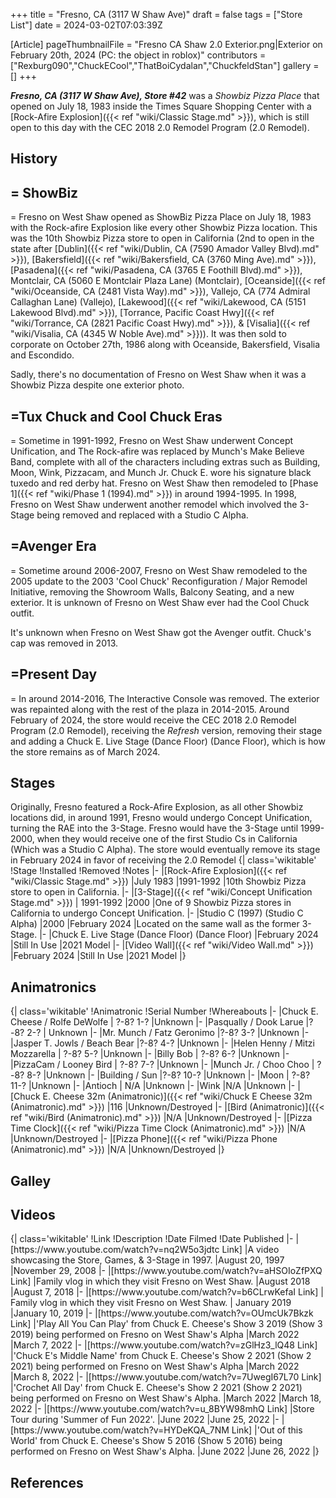 +++
title = "Fresno, CA (3117 W Shaw Ave)"
draft = false
tags = ["Store List"]
date = 2024-03-02T07:03:39Z

[Article]
pageThumbnailFile = "Fresno CA Shaw 2.0 Exterior.png|Exterior on February 20th, 2024 (PC: the object in roblox)"
contributors = ["Rexburg090","ChuckECool","ThatBoiCydalan","ChuckfeldStan"]
gallery = []
+++

<b><i>Fresno, CA (3117 W Shaw Ave), Store #42</b></i> was a <i>Showbiz Pizza Place</i> that opened on July 18, 1983 inside the Times Square Shopping Center with a [Rock-Afire Explosion]({{< ref "wiki/Classic Stage.md" >}}), which is still open to this day with the CEC 2018 2.0 Remodel Program (2.0 Remodel).

<h2>History</h2>

<h2>= ShowBiz</h2>=
Fresno on West Shaw opened as ShowBiz Pizza Place on July 18, 1983 with the Rock-afire Explosion like every other Showbiz Pizza location. This was the 10th Showbiz Pizza store to open in California (2nd to open in the state after [Dublin]({{< ref "wiki/Dublin, CA (7590 Amador Valley Blvd).md" >}}), [Bakersfield]({{< ref "wiki/Bakersfield, CA (3760 Ming Ave).md" >}}), [Pasadena]({{< ref "wiki/Pasadena, CA (3765 E Foothill Blvd).md" >}}), Montclair, CA (5060 E Montclair Plaza Lane) (Montclair), [Oceanside]({{< ref "wiki/Oceanside, CA (2481 Vista Way).md" >}}), Vallejo, CA (774 Admiral Callaghan Lane) (Vallejo), [Lakewood]({{< ref "wiki/Lakewood, CA (5151 Lakewood Blvd).md" >}}), [Torrance, Pacific Coast Hwy]({{< ref "wiki/Torrance, CA (2821 Pacific Coast Hwy).md" >}}), & [Visalia]({{< ref "wiki/Visalia, CA (4345 W Noble Ave).md" >}})). It was then sold to corporate on October 27th, 1986 along with Oceanside, Bakersfield, Visalia and Escondido.

Sadly, there's no documentation of Fresno on West Shaw when it was a Showbiz Pizza despite one exterior photo.

<h2>=Tux Chuck and Cool Chuck Eras</h2>=
Sometime in 1991-1992, Fresno on West Shaw underwent Concept Unification, and The Rock-afire was replaced by Munch's Make Believe Band, complete with all of the characters including extras such as Building, Moon, Wink, Pizzacam, and Munch Jr. Chuck E. wore his signature black tuxedo and red derby hat. Fresno on West Shaw then remodeled to [Phase 1]({{< ref "wiki/Phase 1 (1994).md" >}}) in around 1994-1995. In 1998, Fresno on West Shaw underwent another remodel which involved the 3-Stage being removed and replaced with a Studio C Alpha.

<h2>=Avenger Era</h2>=
Sometime around 2006-2007, Fresno on West Shaw remodeled to the 2005 update to the 2003 'Cool Chuck' Reconfiguration / Major Remodel Initiative, removing the Showroom Walls, Balcony Seating, and a new exterior. It is unknown of Fresno on West Shaw ever had the Cool Chuck outfit.

It's unknown when Fresno on West Shaw got the Avenger outfit. Chuck's cap was removed in 2013.

<h2>=Present Day </h2>=
In around 2014-2016, The Interactive Console was removed. The exterior was repainted along with the rest of the plaza in 2014-2015. Around February of 2024, the store would receive the CEC 2018 2.0 Remodel Program (2.0 Remodel), receiving the <i>Refresh</i> version, removing their stage and adding a Chuck E. Live Stage (Dance Floor) (Dance Floor), which is how the store remains as of March 2024.

<h2>Stages</h2>
Originally, Fresno featured a Rock-Afire Explosion, as all other Showbiz locations did, in around 1991, Fresno would undergo Concept Unification, turning the RAE into the 3-Stage. Fresno would have the 3-Stage until 1999-2000, when they would receive one of the first Studio Cs in California (Which was a Studio C Alpha). The store would eventually remove its stage in February 2024 in favor of receiving the 2.0 Remodel 
{| class='wikitable'
!Stage
!Installed
!Removed 
!Notes
|-
|[Rock-Afire Explosion]({{< ref "wiki/Classic Stage.md" >}})
|July 1983
|1991-1992
|10th Showbiz Pizza store to open in California.
|-
|[3-Stage]({{< ref "wiki/Concept Unification Stage.md" >}})
| 1991-1992
|2000
|One of 9 Showbiz Pizza stores in California to undergo Concept Unification.
|-
|Studio C (1997) (Studio C Alpha)
|2000
|February 2024
|Located on the same wall as the former 3-Stage.
|-
|Chuck E. Live Stage (Dance Floor) (Dance Floor)
|February 2024
|Still In Use
|2021 Model
|-
|[Video Wall]({{< ref "wiki/Video Wall.md" >}})
|February 2024
|Still In Use
|2021 Model
|}

<h2>Animatronics</h2>
{| class='wikitable'
!Animatronic
!Serial Number
!Whereabouts
|-
|Chuck E. Cheese / Rolfe DeWolfe
| ?-8? 1-?
|Unknown
|-
|Pasqually / Dook Larue
|?-8? 2-?
| Unknown 
|-
|Mr. Munch / Fatz Geronimo
|?-8? 3-?
|Unknown
|-
|Jasper T. Jowls / Beach Bear
|?-8? 4-?
|Unknown
|-
|Helen Henny / Mitzi Mozzarella
| ?-8? 5-?
|Unknown
|-
|Billy Bob
| ?-8? 6-? 
|Unknown
|-
|PizzaCam / Looney Bird
| ?-8? 7-?
|Unknown
|-
|Munch Jr. / Choo Choo
| ?-8? 8-?
|Unknown
|-
|Building / Sun
|?-8? 10-?
|Unknown
|-
|Moon
| ?-8? 11-?
|Unknown
|-
|Antioch
| N/A
|Unknown
|-
|Wink
|N/A 
|Unknown
|-
|[Chuck E. Cheese 32m (Animatronic)]({{< ref "wiki/Chuck E Cheese 32m (Animatronic).md" >}})
|116
|Unknown/Destroyed
|-
|[Bird (Animatronic)]({{< ref "wiki/Bird (Animatronic).md" >}})
|N/A
|Unknown/Destroyed
|-
|[Pizza Time Clock]({{< ref "wiki/Pizza Time Clock (Animatronic).md" >}})
|N/A
|Unknown/Destroyed
|-
|[Pizza Phone]({{< ref "wiki/Pizza Phone (Animatronic).md" >}})
|N/A
|Unknown/Destroyed
|}
<h2>Galley</h2>

<h2>Videos</h2>
{| class='wikitable'
!Link
!Description 
!Date Filmed
!Date Published
|-
|[https://www.youtube.com/watch?v=nq2W5o3jdtc Link]
|A video showcasing the Store, Games, & 3-Stage in 1997.
|August 20, 1997
|November 29, 2008
|-
|[https://www.youtube.com/watch?v=aHSOIoZfPXQ Link] 
|Family vlog in which they visit Fresno on West Shaw. 
|August 2018
|August 7, 2018
|-
|[https://www.youtube.com/watch?v=b6CLrwKefaI Link]
| Family vlog in which they visit Fresno on West Shaw.
| January 2019
|January 10, 2019
|-
|[https://www.youtube.com/watch?v=OUmcUk7Bkzk Link]
|'Play All You Can Play' from Chuck E. Cheese's Show 3 2019 (Show 3 2019) being performed on Fresno on West Shaw's Alpha
|March 2022 
|March 7, 2022
|-
|[https://www.youtube.com/watch?v=zGlHz3_lQ48 Link]
|'Chuck E's Middle Name' from Chuck E. Cheese's Show 2 2021 (Show 2 2021) being performed on Fresno on West Shaw's Alpha
|March 2022
|March 8, 2022
|-
|[https://www.youtube.com/watch?v=7UwegI67L70 Link]
|'Crochet All Day' from Chuck E. Cheese's Show 2 2021 (Show 2 2021) being performed on Fresno on West Shaw's Alpha.
|March 2022 
|March 18, 2022
|-
|[https://www.youtube.com/watch?v=u_8BYW98mhQ Link]
|Store Tour during 'Summer of Fun 2022'.
|June 2022
|June 25, 2022
|-
|[https://www.youtube.com/watch?v=HYDeKQA_7NM Link] 
|'Out of this World' from Chuck E. Cheese's Show 5 2016 (Show 5 2016) being performed on Fresno on West Shaw's Alpha.
|June 2022
|June 26, 2022
|}

<h2>References</h2>
<references />